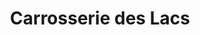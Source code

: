 ---
title: "Carrosserie des Lacs"
url: /villenave-dornon/carrosserie-des-lacs/
shop: réparation de voitures
---